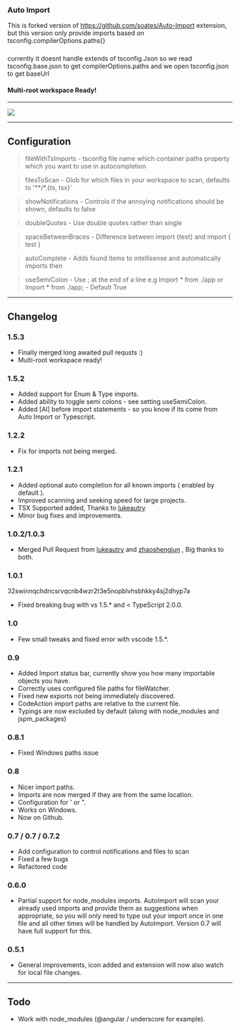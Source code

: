 ### Auto Import

This is forked version of https://github.com/soates/Auto-Import extension, but this version only provide imports based on tsconfig.compilerOptions.paths{}

###
currently it doesnt handle extends of tsconfig.Json so we read tsconfig.base.json to get compilerOptions.paths and we  open tsconfig.json to get baseUrl

#### Multi-root workspace Ready!

----

<img src="https://gifyu.com/images/autoimport.gif">

----

## Configuration

> fileWithTsImports - tsconfig file name which container paths property which you want to use in autocompletion

> filesToScan - Glob for which files in your workspace to scan, defaults to '**/*.{ts, tsx}'

> showNotifications - Controls if the annoying notifications should be shown, defaults to false

> doubleQuotes - Use double quotes rather than single

> spaceBetweenBraces - Difference between import {test} and import { test }

> autoComplete - Adds found items to intellisense and automatically imports then

> useSemiColon - Use ; at the end of a line e.g Import * from ./app or Import * from ./app; - Default True

----


## Changelog

### 1.5.3

- Finally merged long awaited pull requsts :)
- Multi-root workspace ready!

### 1.5.2

- Added support for Enum & Type imports.
- Added ability to toggle semi colons - see setting useSemiColon.
- Added [AI] before import statements - so you know if its come from Auto Import or Typescript.

### 1.2.2

- Fix for imports not being merged.

### 1.2.1

- Added optional auto completion for all known imports ( enabled by default ).
- Improved scanning and seeking speed for large projects.
- TSX Supported added, Thanks to [lukeautry](https://github.com/lukeautry "lukeautry")
- Minor bug fixes and improvements.

### 1.0.2/1.0.3

- Merged Pull Request from [lukeautry](https://github.com/lukeautry "lukeautry") and [zhaoshengjun](https://github.com/zhaoshengjun "zhaoshengjun") , Big thanks to both.


### 1.0.1
32swinnqchdncsrvqcnb4wzr2t3e5nopblvhsbhkky4sj2dhyp7a
- Fixed breaking bug with vs 1.5.* and < TypeScript 2.0.0.

### 1.0

- Few small tweaks and fixed error with vscode 1.5.*.

### 0.9
 
- Added Import status bar, currently show you how many importable objects you have.
- Correctly uses configured file paths for fileWatcher.
- Fixed new exports not being immediately discovered.
- CodeAction import paths are relative to the current file.
- Typings are now excluded by default (along with node_modules and jspm_packages)

### 0.8.1

- Fixed Windows paths issue

### 0.8

- Nicer import paths.
- Imports are now merged if they are from the same location.
- Configuration for ' or ".
- Works on Windows.
- Now on Github.

### 0.7 / 0.7 / 0.7.2

- Add configuration to control notifications and files to scan
- Fixed a few bugs
- Refactored code

### 0.6.0

- Partial support for node_modules imports. AutoImport will scan your already used imports and provide them as suggestions when appropriate, so you will only need to type out your import once in one file and all other times will be handled by AutoImport. Version 0.7 will have full support for this.

### 0.5.1
- General improvements, icon added and extension will now also watch for local file changes.

----

## Todo

- Work with node_modules (@angular / underscore for example).


